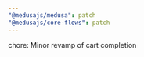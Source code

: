 ```yaml
---
"@medusajs/medusa": patch
"@medusajs/core-flows": patch
---
```


chore: Minor revamp of cart completion
